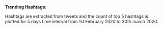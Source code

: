 <b>Trending Hashtags:</b>

Hashtags are extracted from tweets and the count of top 5 hashtags is plotted for 5 days time interval from 1st February 2020 to 30th march 2020.
